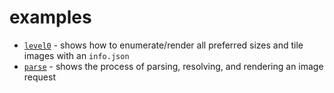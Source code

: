 # examples

 * [`level0`](level0) - shows how to enumerate/render all preferred sizes and tile images with an `info.json`
 * [`parse`](parse) - shows the process of parsing, resolving, and rendering an image request
